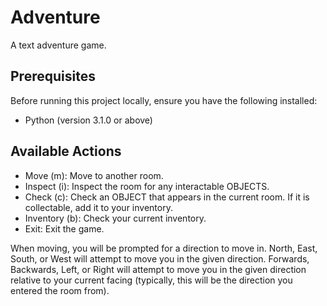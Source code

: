 # Adventure

A text adventure game. 

## Prerequisites

Before running this project locally, ensure you have the following installed:

- Python (version 3.1.0 or above)

## Available Actions

- Move (m): Move to another room.
- Inspect (i): Inspect the room for any interactable OBJECTS.
- Check (c): Check an OBJECT that appears in the current room. If it is collectable, add it to your inventory.
- Inventory (b): Check your current inventory.
- Exit: Exit the game.

When moving, you will be prompted for a direction to move in.
North, East, South, or West will attempt to move you in the given direction.
Forwards, Backwards, Left, or Right will attempt to move you in the given direction relative to your current facing (typically, this will be the direction you entered the room from).